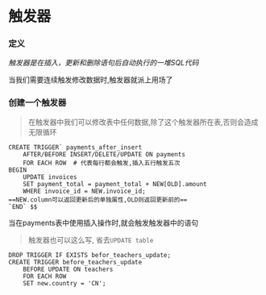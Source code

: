 # 触发器


### 定义
_触发器是在插入，更新和删除语句后自动执行的一堆SQL代码_

当我们需要连续触发修改数据时,触发器就派上用场了

### 创建一个触发器
> 在触发器中我们可以修改表中任何数据,除了这个触发器所在表,否则会造成无限循环
```
CREATE TRIGGER` payments_after_insert
	AFTER/BEFORE INSERT/DELETE/UPDATE ON payments
	FOR EACH ROW  # 代表每行都会触发,插入五行触发五次
BEGIN
    UPDATE invoices
    SET payment_total = payment_total + NEW[OLD].amount
    WHERE invoice_id = NEW.invoice_id;
==NEW.column可以返回更新后的单独属性,OLD则返回更新前的==
`END` $$
```
当在payments表中使用插入操作时,就会触发触发器中的语句
 
> 触发器也可以这么写, 省去`UPDATE table `

```
DROP TRIGGER IF EXISTS befor_teachers_update;
CREATE TRIGGER before_teachers_update
    BEFORE UPDATE ON teachers
    FOR EACH ROW
    SET new.country = 'CN';
```
